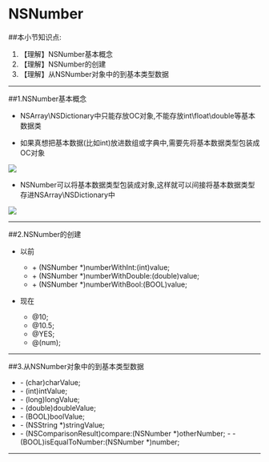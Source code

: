 # NSNumber
##本小节知识点:
1. 【理解】NSNumber基本概念
2. 【理解】NSNumber的创建
3. 【理解】从NSNumber对象中的到基本类型数据

---

##1.NSNumber基本概念
- NSArray\NSDictionary中只能存放OC对象,不能存放int\float\double等基本数据类

- 如果真想把基本数据(比如int)放进数组或字典中,需要先将基本数据类型包装成OC对象

![](http://7xj0kx.com1.z0.glb.clouddn.com/nsnumber1.png)
- NSNumber可以将基本数据类型包装成对象,这样就可以间接将基本数据类型存进NSArray\NSDictionary中

![](http://7xj0kx.com1.z0.glb.clouddn.com/nsnumber2.png)

---

##2.NSNumber的创建
- 以前
    + \+ (NSNumber *)numberWithInt:(int)value;
    + \+ (NSNumber *)numberWithDouble:(double)value;
    + \+ (NSNumber *)numberWithBool:(BOOL)value;

- 现在
    + @10;
    + @10.5;
    + @YES;
    + @(num);

---

##3.从NSNumber对象中的到基本类型数据
- \- (char)charValue;
- \- (int)intValue;
- \- (long)longValue;
- \- (double)doubleValue;
- \- (BOOL)boolValue;
- \- (NSString *)stringValue;
- \- (NSComparisonResult)compare:(NSNumber *)otherNumber; - \- (BOOL)isEqualToNumber:(NSNumber *)number;
---


